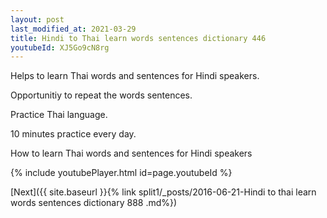 ```yaml
---
layout: post
last_modified_at: 2021-03-29
title: Hindi to Thai learn words sentences dictionary 446 
youtubeId: XJ5Go9cN8rg
---
```

 
 
Helps to learn Thai words and sentences for Hindi speakers.

Opportunitiy to repeat the words sentences. 

Practice Thai language. 
 
10 minutes practice every day. 
 
How to learn Thai words and sentences for Hindi speakers 
 
{% include youtubePlayer.html id=page.youtubeId %}
 
 
[Next]({{ site.baseurl }}{% link  split1/_posts/2016-06-21-Hindi to thai learn words sentences dictionary 888 .md%})
 
